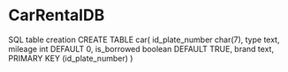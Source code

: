 # CarRentalDB
SQL table creation
CREATE TABLE car(
    id_plate_number char(7),
    type text,
    mileage int DEFAULT 0,
    is_borrowed boolean DEFAULT TRUE,
    brand text,
    PRIMARY KEY (id_plate_number)
)
